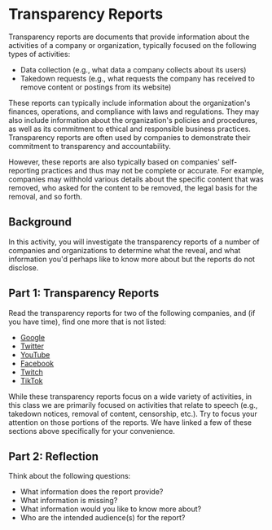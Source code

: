 # Transparency Reports

Transparency reports are documents that provide information about the
activities of a company or organization, typically focused on the following
types of activities:
* Data collection (e.g., what data a company collects about its users)
* Takedown requests (e.g., what requests the company has received to remove
  content or postings from its website)

These reports can typically include information about the organization's
finances, operations, and compliance with laws and regulations. They may also
include information about the organization's policies and procedures, as well
as its commitment to ethical and responsible business practices. Transparency
reports are often used by companies to demonstrate their commitment to
transparency and accountability.

However, these reports are also typically based on companies' self-reporting
practices and thus may not be complete or accurate. For example, companies may
withhold various details about the specific content that was removed, who asked
for the content to be removed, the legal basis for the removal, and so forth.

## Background

In this activity, you will investigate the transparency
reports of a number of companies and organizations to determine what the
reveal, and what information you'd perhaps like to know more about but the
reports do not disclose.

## Part 1: Transparency Reports

Read the transparency reports for two of the following companies, and (if you
have time), find one more that is not listed:

* [Google](https://transparencyreport.google.com/)
* [Twitter](https://transparency.twitter.com/)
* [YouTube](https://transparencyreport.google.com/youtube-policy/removals)
* [Facebook](https://transparency.fb.com/)
* [Twitch](https://safety.twitch.tv/s/article/Transparency-Reports?language=en_US)
* [TikTok](https://www.tiktok.com/transparency/en-us/)

While these transparency reports focus on a wide variety of activities, in
this class we are primarily focused on activities that relate to speech (e.g.,
takedown notices, removal of content, censorship, etc.). Try to focus your
attention on those portions of the reports. We have linked a few of these
sections above specifically for your convenience.

## Part 2: Reflection

Think about the following questions:

* What information does the report provide?
* What information is missing?
* What information would you like to know more about?
* Who are the intended audience(s) for the report?
